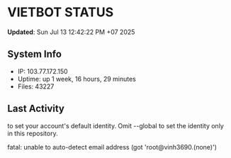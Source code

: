 # VIETBOT STATUS
**Updated**: Sun Jul 13 12:42:22 PM +07 2025

## System Info
- IP: 103.77.172.150
- Uptime: up 1 week, 16 hours, 29 minutes
- Files: 43227

## Last Activity

to set your account's default identity.
Omit --global to set the identity only in this repository.

fatal: unable to auto-detect email address (got 'root@vinh3690.(none)')
